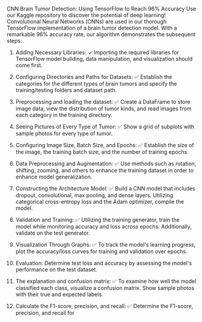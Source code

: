 CNN Brain Tumor Detection: Using TensorFlow to Reach 96% Accuracy
Use our Kaggle repository to discover the potential of deep learning! Convolutional Neural Networks (CNNs) are used in our thorough TensorFlow implementation of a brain tumor detection model. With a remarkable 96% accuracy rate, our algorithm demonstrates the subsequent steps:
1. Adding Necessary Libraries: ✓
Importing the required libraries for TensorFlow model building, data manipulation, and visualization should come first.

2. Configuring Directories and Paths for Datasets: ✅
Establish the categories for the different types of brain tumors and specify the training/testing folders and dataset path.

3. Preprocessing and loading the dataset: ✅
Create a DataFrame to store image data, view the distribution of tumor kinds, and read images from each category in the training directory.

4. Seeing Pictures of Every Type of Tumor: ✅
Show a grid of subplots with sample photos for every type of tumor.

5. Configuring Image Size, Batch Size, and Epochs: ✅ Establish the size of the image, the training batch size, and the number of training epochs.

6. Data Preprocessing and Augmentation: ✅ Use methods such as rotation, shifting, zooming, and others to enhance the training dataset in order to enhance model generalization.

7. Constructing the Architecture Model: ✅
Build a CNN model that includes dropout, convolutional, max pooling, and dense layers. Utilizing categorical cross-entropy loss and the Adam optimizer, compile the model.

8. Validation and Training: ✅
Utilizing the training generator, train the model while monitoring accuracy and loss across epochs. Additionally, validate on the test generator.

9. Visualization Through Graphs: ✅ To track the model's learning progress, plot the accuracy/loss curves for training and validation over epochs.

10. Evaluation: Determine test loss and accuracy by assessing the model's performance on the test dataset.

11. The explanation and confusion matrix: ✅
To examine how well the model classified each class, visualize a confusion matrix. Show sample photos with their true and expected labels.

12. Calculate the F1-score, precision, and recall: ✅ Determine the F1-score, precision, and recall for
